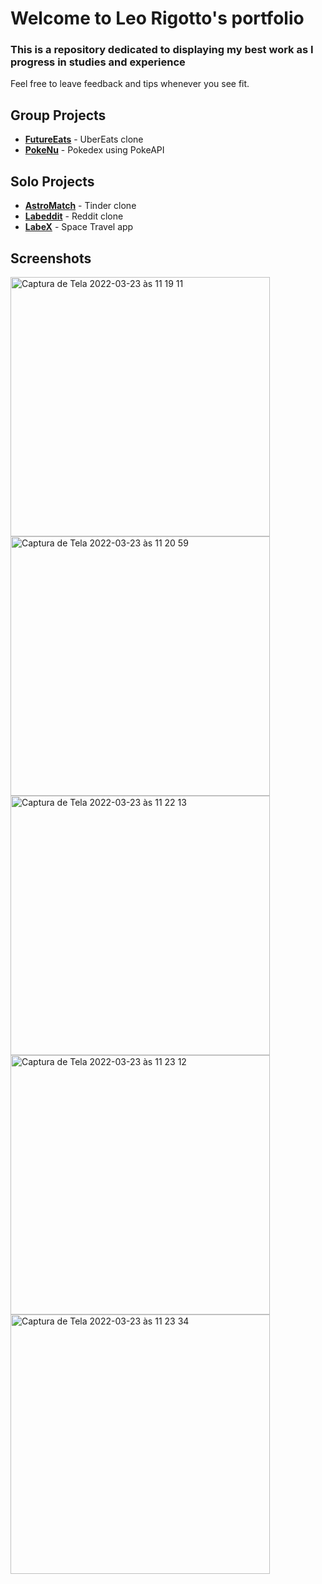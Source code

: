# Welcome to Leo Rigotto's portfolio

### This is a repository dedicated to displaying my best work as I progress in studies and experience
Feel free to leave feedback and tips whenever you see fit.


## Group Projects

- **<a href="https://github.com/future4code/Moreira-labe-food1/tree/4bd81f61d20b9e5918443d4be2c57669bb096b26">FutureEats</a>** - UberEats clone
- **<a href="https://github.com/larrygotto/portfolio/tree/main/pokedex">PokeNu</a>** - Pokedex using PokeAPI

## Solo Projects

- **<a href="https://github.com/larrygotto/portfolio/tree/main/astromatch">AstroMatch</a>** - Tinder clone
- **<a href="https://github.com/larrygotto/portfolio/tree/main/labeddit">Labeddit</a>** - Reddit clone
- **<a href="https://github.com/larrygotto/portfolio/tree/main/labex">LabeX</a>** - Space Travel app

## Screenshots

 <img width="415" alt="Captura de Tela 2022-03-23 às 11 19 11" src="https://user-images.githubusercontent.com/92735047/159721745-97e85356-d4a2-4467-92b9-676568141d44.png">
<img width="415" alt="Captura de Tela 2022-03-23 às 11 20 59" src="https://user-images.githubusercontent.com/92735047/159721755-6d51af5d-91b6-4775-8814-33e0f6f97321.png">
<img width="415" alt="Captura de Tela 2022-03-23 às 11 22 13" src="https://user-images.githubusercontent.com/92735047/159721761-6a422144-70b7-48c6-9a91-2da18aef91c2.png">
<img width="415" alt="Captura de Tela 2022-03-23 às 11 23 12" src="https://user-images.githubusercontent.com/92735047/159721768-a73b3fd4-53fc-4cf1-80cf-41caa1bdafb7.png">
<img width="415" alt="Captura de Tela 2022-03-23 às 11 23 34" src="https://user-images.githubusercontent.com/92735047/159721769-b0810e47-7561-436b-ab4c-2decf450fe34.png">
